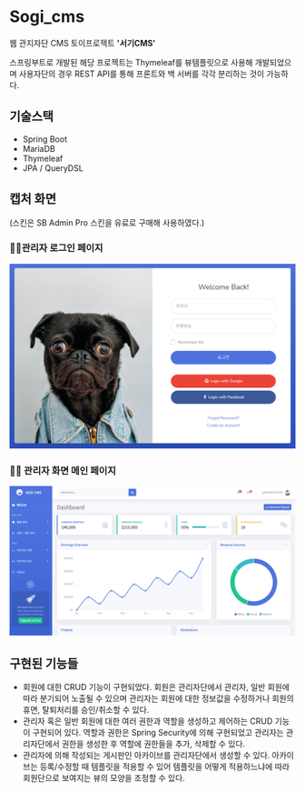 # Sogi_cms

웹 관지자단 CMS 토이프로젝트 **'서기CMS'**

스프링부트로 개발된 해당 프로젝트는 Thymeleaf를 뷰템플릿으로 사용해 개발되었으며 사용자단의 경우 REST API를 통해 프론트와 백 서버를 각각 분리하는 것이 가능하다.

## 기술스택

* Spring Boot
* MariaDB
* Thymeleaf
* JPA / QueryDSL

## 캡처 화면

(스킨은 SB Admin Pro 스킨을 유료로 구매해 사용하였다.)

### 🕺🏻관리자 로그인 페이지
![img.png](img.png)

### 🕺🏻 관리자 화면 메인 페이지
![img_1.png](img_1.png)

## 구현된 기능들

* 회원에 대한 CRUD 기능이 구현되었다. 회원은 관리자단에서 관리자, 일반 회원에 따라 분기되어 노출될 수 있으며 관리자는 회원에 대한 정보값을 수정하거나 회원의 휴면, 탈퇴처리를 승인/취소할 수 있다.
* 관리자 혹은 일반 회원에 대한 여러 권한과 역할을 생성하고 제어하는 CRUD 기능이 구현되어 있다. 역할과 권한은 Spring Security에 의해 구현되었고 관리자는 관리자단에서 권한을 생성한 후 역할에 권한들을 추가, 삭제할 수 있다.
* 관리자에 의해 작성되는 게시판인 아카이브를 관리자단에서 생성할 수 있다. 아카이브는 등록/수정할 때 템플릿을 적용할 수 있어 템플릿을 어떻게 적용하느냐에 따라 회원단으로 보여지는 뷰의 모양을 조정할 수 있다. 